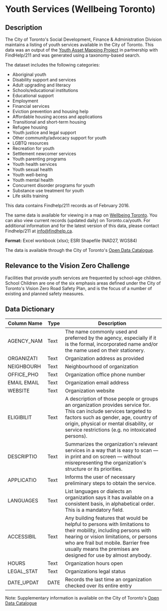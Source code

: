 # Youth Services (Wellbeing Toronto)

## Description
The City of Toronto's Social Development, Finance & Administration Division maintains a listing of youth services available in the City of Toronto. This data was an output of the [Youth Asset Mapping Project](www.toronto.ca/youth) in partnership with FindHelp/211 and was generated using a taxonomy-based search.

The dataset includes the following categories:

* Aboriginal youth
* Disability support and services
* Adult upgrading and literacy
* Schools/educational institutions
* Educational support
* Employment
* Financial services
* Eviction prevention and housing help
* Affordable housing access and applications
* Transitional and short-term housing
* Refugee housing
* Youth justice and legal support
* Other community/advocacy support for youth
* LGBTQ resources
* Recreation for youth
* Settlement newcomer services
* Youth parenting programs
* Youth health services
* Youth sexual health
* Youth well-being
* Youth mental health
* Concurrent disorder programs for youth
* Substance use treatment for youth
* Life skills training

This data contains Findhelp/211 records as of February 2016.

The same data is available for viewing in a map on [Wellbeing Toronto](www.toronto.ca/wellbeing). You can also view current records (updated daily) on Toronto.ca/youth. For additional information and for the latest version of this data, please contact Findhelp/211 at info@findhelp.ca.

**Format:** Excel workbook (xlsx); ESRI Shapefile (NAD27, WGS84)

The data is available through the City of Toronto's [Open Data Catalogue](https://www.toronto.ca/city-government/data-research-maps/open-data/open-data-catalogue/#089e31a8-b1ca-89b8-ec63-7a63f3422e72).

## Relevance to the Vision Zero Challenge 
Facilities that provide youth services are frequented by school-age children. School Children are one of the six emphasis areas defined under the City of Toronto's Vision Zero Road Safety Plan, and is the focus of a number of existing and planned safety measures.

## Data Dictionary 
| Column Name | Type | Description |
|-------------|------|-------------|
AGENCY_NAM	| Text |The name commonly used and preferred by the agency, especially if it is the formal, incorporated name and/or the name used on their stationery.
ORGANIZATI	| Text | Organization address as provided
NEIGHBOURH | Text | Neighbourhood of organization
OFFICE_PHO | Text |	Organization office phone number
EMAIL	EMAIL	| Text | Organization email address
WEBSITE	| Text | Organization website
ELIGIBILIT | Text | A description of those people or groups an organization provides service for. This can include services targeted to factors such as gender, age, country of origin, physical or mental disability, or service restrictions (e.g. no intoxicated persons). 
DESCRIPTIO | Text | Summarizes the organization's relevant services in a way that is easy to scan — in print and on screen — without misrepresenting the organization's structure or its priorities.
APPLICATIO | Text | Informs the user of necessary preliminary steps to obtain the service. 
LANGUAGES	| Text | List languages or dialects an organization says it has available on a consistent basis, in alphabetical order. This is a mandatory field.
ACCESSIBIL | Text | Any building features that would be helpful to persons with limitations to their mobility, including persons with hearing or vision limitations, or persons who are frail but mobile. Barrier free usually means the premises are designed for use by almost anybody.
HOURS	| Text | Organization hours open
LEGAL_STAT	| Text | Organizations legal status
DATE_UPDAT |	DATE |	Records the last time an organization checked over its entire entry

Note: Supplementary information is available on the City of Toronto's [Open Data Catalogue](http://opendata.toronto.ca/gcc/youth_service_layers_README.xlsx)
